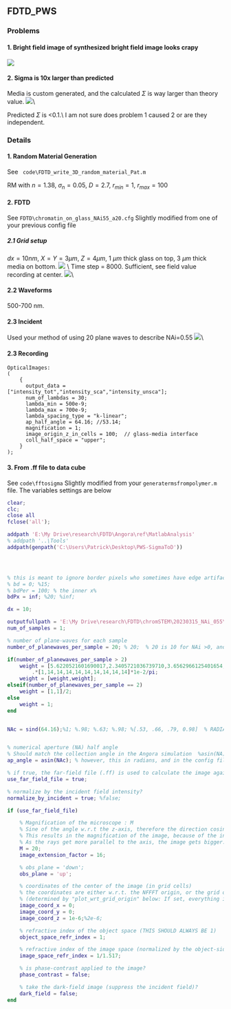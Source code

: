 ## FDTD_PWS
### Problems
#### 1. Bright field image of synthesized bright field image looks crapy
![](https://github.com/YuanzheSu/FDTD_PWS/blob/main/asset/brightfield.bmp)
#### 2. Sigma is 10x larger than predicted
Media is custom generated, and the calculated $\Sigma$ is way larger than theory value.
![](https://github.com/YuanzheSu/FDTD_PWS/blob/main/asset/sigma.bmp)\\

Predicted $\Sigma$ is <0.1.\\
I am not sure does problem 1 caused 2 or are they independent.

### Details
#### 1. Random Material Generation
See ```
code\FDTD_write_3D_random_material_Pat.m```


RM with $n = 1.38$, $\sigma_n=0.05$, $D=2.7$, $r_{min}=1$, $r_{max} = 100$
#### 2. FDTD
See ```FDTD\chromatin_on_glass_NAi55_a20.cfg``` Slightly modified from one of your previous config file

##### 2.1 Grid setup
$dx = 10 nm$, $X=Y=3 \mu m$, $Z = 4 \mu m$, 1 $\mu m$ thick glass on top, 3 $\mu m$ thick media on bottom.
![](https://github.com/YuanzheSu/FDTD_PWS/blob/main/asset/geom.png) \\
Time step = 8000. Sufficient, see field value recording at center.
![](https://github.com/YuanzheSu/FDTD_PWS/blob/main/asset/fieldvaluerecording.bmp)\\
#### 2.2 Waveforms
500-700 nm.
#### 2.3 Incident
Used your method of using 20 plane waves to describe NAi=0.55
![](https://github.com/YuanzheSu/FDTD_PWS/blob/main/asset/incident.png)\\
#### 2.3 Recording
```
OpticalImages:
(
	{
	  output_data = ["intensity_tot","intensity_sca","intensity_unsca"];
	  num_of_lambdas = 30;
	  lambda_min = 500e-9;
	  lambda_max = 700e-9;
	  lambda_spacing_type = "k-linear";
	  ap_half_angle = 64.16; //53.14;
	  magnification = 1;
	  image_origin_z_in_cells = 100;  // glass-media interface
	  coll_half_space = "upper";
	}
);
```
#### 3. From .ff file to data cube
See ```code\fftosigma``` Slightly modified from your ```generatermsfrompolymer.m``` file.
The variables settings are below
```matlab
clear;
clc;
close all
fclose('all');

addpath 'E:\My Drive\research\FDTD\Angora\ref\MatlabAnalysis'
% addpath '..\Tools'
addpath(genpath('C:\Users\Patrick\Desktop\PWS-SigmaToD'))




% this is meant to ignore border pixels who sometimes have edge artifacts
% bd = 0; %15;
% bdPer = 100; % the inner x%
bdPx = inf; %20; %inf;

dx = 10;

outputfullpath = 'E:\My Drive\research\FDTD\chromSTEM\20230315_NAi_055\output_glassNAi55\imaging';
num_of_samples = 1;

% number of plane-waves for each sample
number_of_planewaves_per_sample = 20; % 20;  % 20 is 10 for NAi >0, and x2 for each co and cross pol

if(number_of_planewaves_per_sample > 2)
    weight = [5.6220521601690017,2.3405721036739710,3.6562966125401654,4.0439940311519321,3.3673931131201436,2.9259610746657166,2.3976014830789016,1.7910853224061023,1.1088692300843212,0.40659940062234004]...
        .*[1,14,14,14,14,14,14,14,14,14]*1e-2/pi;
    weight = [weight,weight];
elseif(number_of_planewaves_per_sample == 2)
    weight = [1,1]/2;
else
    weight = 1;
end


NAc = sind(64.16);%1; %.98; %.63; %.98; %[.53, .66, .79, 0.98]  % RADIANS


% numerical aperture (NA) half angle
% Should match the collection angle in the Angora simulation  %asin(NA);  %NA=0.6
ap_angle = asin(NAc); % however, this in radians, and in the config file it's in degrees

% if true, the far-field file (.ff) is used to calculate the image again
use_far_field_file = true;

% normalize by the incident field intensity?
normalize_by_incident = true; %false;

if (use_far_field_file)

    % Magnification of the microscope : M
    % Sine of the angle w.r.t the z-axis, therefore the direction cosines w.r.t the x and y-axes are divided by this amount.
    % This results in the magnification of the image, because of the inverse relation between angles and distances (similar to the Fourier relation).
    % As the rays get more parallel to the axis, the image gets bigger.
    M = 20;
    image_extension_factor = 16;

    % obs_plane = 'down';
    obs_plane = 'up';

    % coordinates of the center of the image (in grid cells)
    % the coordinates are either w.r.t. the NFFFT origin, or the grid origin
    % (determined by "plot_wrt_grid_origin" below: If set, everything is w.r.t the grid origin, otherwise, the NFFFT origin)
    image_coord_x = 0;
    image_coord_y = 0;
    image_coord_z = 1e-6;%2e-6;

    % refractive index of the object space (THIS SHOULD ALWAYS BE 1)
    object_space_refr_index = 1;

    % refractive index of the image space (normalized by the object-side refractive index, since this is how it always appears in the formulas)
    image_space_refr_index = 1/1.517;

    % is phase-contrast applied to the image?
    phase_contrast = false;

    % take the dark-field image (suppress the incident field)?
    dark_field = false;
end

```
